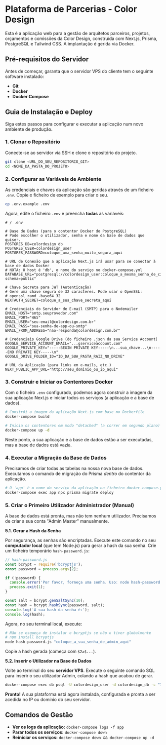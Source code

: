 # Plataforma de Parcerias - Color Design

Esta é a aplicação web para a gestão de arquitetos parceiros, projetos, orçamentos e comissões da Color Design, construída com Next.js, Prisma, PostgreSQL e Tailwind CSS. A implantação é gerida via Docker.

## Pré-requisitos do Servidor

Antes de começar, garanta que o servidor VPS do cliente tem o seguinte software instalado:
* **Git**
* **Docker**
* **Docker Compose**

## Guia de Instalação e Deploy

Siga estes passos para configurar e executar a aplicação num novo ambiente de produção.

### 1. Clonar o Repositório

Conecte-se ao servidor via SSH e clone o repositório do projeto.

```bash
git clone <URL_DO_SEU_REPOSITORIO_GIT>
cd <NOME_DA_PASTA_DO_PROJETO>
```

### 2. Configurar as Variáveis de Ambiente

As credenciais e chaves da aplicação são geridas através de um ficheiro `.env`. Copie o ficheiro de exemplo para criar o seu.

```bash
cp .env.example .env
```

Agora, edite o ficheiro `.env` e preencha **todas** as variáveis:

```env
# / .env

# Base de Dados (para o contentor Docker do PostgreSQL)
# Pode escolher o utilizador, senha e nome da base de dados que quiser.
POSTGRES_DB=colordesign_db
POSTGRES_USER=colordesign_user
POSTGRES_PASSWORD=coloque_uma_senha_muito_segura_aqui

# URL de Conexão que a aplicação Next.js irá usar para se conectar à base de dados Docker
# NOTA: O host é 'db', o nome do serviço no docker-compose.yml
DATABASE_URL="postgresql://colordesign_user:coloque_a_mesma_senha_de_cima_aqui@db:5432/colordesign_db?schema=public"

# Chave Secreta para JWT (Autenticação)
# Gere uma chave segura de 32 caracteres. Pode usar o OpenSSL:
# openssl rand -base64 32
NEXTAUTH_SECRET=coloque_a_sua_chave_secreta_aqui

# Credenciais do Servidor de E-mail (SMTP) para o Nodemailer
EMAIL_HOST="smtp.seuprovedor.com"
EMAIL_PORT="465"
EMAIL_USER="seu-email@colordesign.com.br"
EMAIL_PASS="sua-senha-de-app-ou-smtp"
EMAIL_FROM_ADDRESS="nao-responda@colordesign.com.br"

# Credenciais Google Drive (do ficheiro .json da sua Service Account)
GOOGLE_SERVICE_ACCOUNT_EMAIL="...gserviceaccount.com"
GOOGLE_PRIVATE_KEY="-----BEGIN PRIVATE KEY-----\n...sua_chave...\n-----END PRIVATE KEY-----\n"
GOOGLE_DRIVE_FOLDER_ID="ID_DA_SUA_PASTA_RAIZ_NO_DRIVE"

# URL da Aplicação (para links em e-mails, etc.)
NEXT_PUBLIC_APP_URL="http://seu_dominio_ou_ip_aqui"
```

### 3. Construir e Iniciar os Contentores Docker

Com o ficheiro `.env` configurado, podemos agora construir a imagem da sua aplicação Next.js e iniciar todos os serviços (a aplicação e a base de dados).

```bash
# Constrói a imagem da aplicação Next.js com base no Dockerfile
docker-compose build

# Inicia os contentores em modo "detached" (a correr em segundo plano)
docker-compose up -d
```

Neste ponto, a sua aplicação e a base de dados estão a ser executadas, mas a base de dados está vazia.

### 4. Executar a Migração da Base de Dados

Precisamos de criar todas as tabelas na nossa nova base de dados. Executamos o comando de migração do Prisma *dentro* do contentor da aplicação.

```bash
# O 'app' é o nome do serviço da aplicação no ficheiro docker-compose.yml
docker-compose exec app npx prisma migrate deploy
```

### 5. Criar o Primeiro Utilizador Administrador (Manual)

A base de dados está pronta, mas não tem nenhum utilizador. Precisamos de criar a sua conta "Admin Master" manualmente.

**5.1. Gerar a Hash da Senha**

Por segurança, as senhas são encriptadas. Execute este comando no seu **computador local** (que tem Node.js) para gerar a hash da sua senha. Crie um ficheiro temporário `hash-password.js`:

```javascript
// hash-password.js
const bcrypt = require('bcryptjs');
const password = process.argv[2];

if (!password) {
  console.error('Por favor, forneça uma senha. Uso: node hash-password.js "sua_senha_aqui"');
  process.exit(1);
}

const salt = bcrypt.genSaltSync(10);
const hash = bcrypt.hashSync(password, salt);
console.log('A sua hash da senha é:');
console.log(hash);
```
Agora, no seu terminal local, execute:
```bash
# Não se esqueça de instalar o bcryptjs se não o tiver globalmente
# npm install bcryptjs
node hash-password.js "coloque_a_sua_senha_de_admin_aqui"
```
Copie a hash gerada (começa com `$2a$...`).

**5.2. Inserir o Utilizador na Base de Dados**

Volte ao terminal do seu **servidor VPS**. Execute o seguinte comando SQL para inserir o seu utilizador Admin, colando a hash que acabou de gerar.

```bash
docker-compose exec db psql -U colordesign_user -d colordesign_db -c "INSERT INTO \"cd_users\" (id, name, email, password, role, status) VALUES ('cl_admin_master_01', 'Admin Master', 'seu_email_admin@exemplo.com', 'COLE_A_HASH_DA_SENHA_AQUI', 'ADMIN', 'ACTIVE');"
```

**Pronto!** A sua plataforma está agora instalada, configurada e pronta a ser acedida no IP ou domínio do seu servidor.

## Comandos de Gestão

* **Ver os logs da aplicação:** `docker-compose logs -f app`
* **Parar todos os serviços:** `docker-compose down`
* **Reiniciar os serviços:** `docker-compose down && docker-compose up -d`
